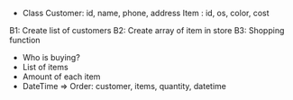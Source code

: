 + Class
Customer: id, name, phone, address
Item    : id, os, color, cost

B1: Create list of customers
B2: Create array of item in store 
B3: Shopping function
+ Who is buying?
+ List of items
+ Amount of each item 
+ DateTime
=> Order: customer, items, quantity, datetime
